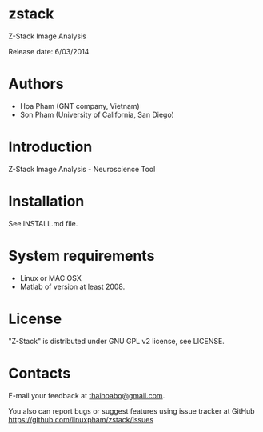 zstack
======

Z-Stack Image Analysis

Release date: 6/03/2014

Authors
=======
* Hoa Pham (GNT company, Vietnam)
* Son Pham (University of California, San Diego)

Introduction
============
Z-Stack Image Analysis - Neuroscience Tool

Installation
============
See INSTALL.md file.

System requirements
===================
+ Linux or MAC OSX
+ Matlab of version at least 2008.

License
=======
"Z-Stack" is distributed under GNU GPL v2 license, see LICENSE.

Contacts
========
E-mail your feedback at thaihoabo@gmail.com.

You also can report bugs or suggest features using issue tracker at GitHub
https://github.com/linuxpham/zstack/issues

